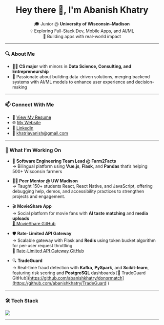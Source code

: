 <h1 align="center">Hey there 👋, I'm Abanish Khatry</h1>

<p align="center">
  🎓 Junior @ <strong>University of Wisconsin–Madison</strong>  
  <br>
  💡 Exploring Full-Stack Dev, Mobile Apps, and AI/ML  
  <br>
  🌱 Building apps with real-world impact
</p>

---

### 🔍 About Me

- 🧑‍💻 **CS major** with minors in **Data Science, Consulting, and Entrepreneurship**
- 💬 Passionate about building data-driven solutions, merging backend systems with AI/ML models to enhance user experience and decision-making

---

### 📫 Connect With Me

- 📄 [View My Resume](https://drive.google.com/file/d/13vylZ3vHBfhnz4_60FN_XbI8u1-kn5Ar/view?usp=sharing)
- 🌐 [My Website](https://abanishkhatry.vercel.app/)
- 🔗 [LinkedIn](https://linkedin.com/in/abanishkhatry)
- 📧 khatriavanish@gmail.com

---


### 🚀 What I’m Working On

- 🌾 **Software Engineering Team Lead @ Farm2Facts**  
  → Bilingual platform using **Vue.js**, **Flask**, and **Pandas** that’s helping 500+ Wisconsin farmers

- 👨‍🏫 **Peer Mentor @ UW Madison**  
  → Taught 150+ students React, React Native, and JavaScript, offering debugging help, demos, and accessibility practices to strengthen projects and engagement.

- 🎬 **MovieShare App**  
  → Social platform for movie fans with **AI taste matching** and **media uploads**  
  [🔗 MovieShare GitHub](https://github.com/abanishkhatry/movieshare)

- 🛡 **Rate-Limited API Gateway**  
  → Scalable gateway with Flask and **Redis** using token bucket algorithm for per-user request throttling  
  🔗 [Rate-Limited API Gateway GitHub](https://github.com/abanishkhatry/Rate-Limited-API-Gateway)

- 🔍 **TradeGuard**  
  → Real-time fraud detection with **Kafka**, **PySpark**, and **Scikit-learn**, featuring risk scoring and **PostgreSQL** dashboards
  [🔗 TradeGuard GitHub](https://github.com/abanishkhatry/donormatch](https://github.com/abanishkhatry/TradeGuard )

---

### 🛠️ Tech Stack

<p align="left">
  <img src="https://skillicons.dev/icons?i=java,python,cpp,js,ts,react,nodejs,express,flask,fastapi,postgres,mongodb,firebase,docker,html,css,figma,git" />
</p>

---

